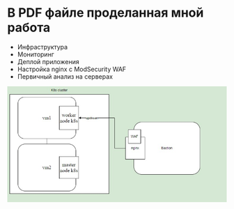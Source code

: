 # В PDF файле проделанная мной работа
- Инфраструктура
- Мониторинг
- Деплой приложения
- Настройка nginx с ModSecurity WAF
- Первичный анализ на серверах


![](arch.png)
